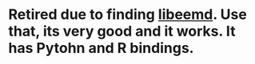 # Retired due to finding [libeemd](https://bitbucket.org/luukko/libeemd). Use that, its very good and it works. It has Pytohn and R bindings. 
